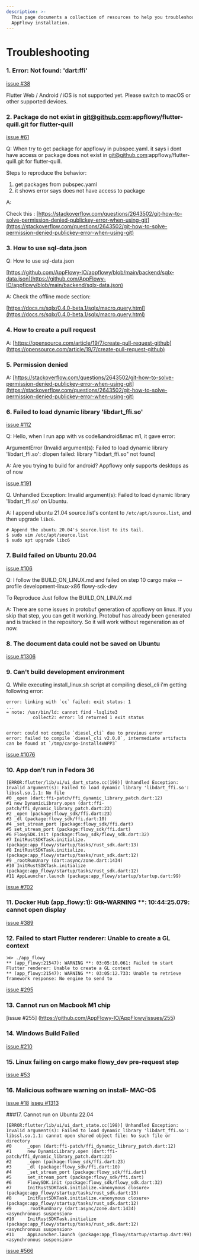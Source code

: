 ```yaml
---
description: >-
  This page documents a collection of resources to help you troubleshoot an
  AppFlowy installation.
---
```


# Troubleshooting

### 1. Error: Not found: 'dart:ffi'

[issue #38](https://github.com/AppFlowy-IO/appflowy/issues/38)

Flutter Web / Android / iOS is not supported yet. Please switch to macOS or other supported devices.

### 2. Package do not exist in  git@github.com:appflowy/flutter-quill.git for flutter-quill

[issue #61](https://github.com/AppFlowy-IO/appflowy/issues/61)

Q: When try to get package for appflowy in pubspec.yaml. it says i dont have access or package does not exist in [git@github.com](mailto:git@github.com):appflowy/flutter-quill.git for flutter-quill.

Steps to reproduce the behavior:

1. get packages from pubspec.yaml
2. it shows error says does not have access to package

A:

Check this : [https://stackoverflow.com/questions/2643502/git-how-to-solve-permission-denied-publickey-error-when-using-git](https://stackoverflow.com/questions/2643502/git-how-to-solve-permission-denied-publickey-error-when-using-git)

### 3. How to use sql-data.json

Q: How to use sql-data.json

[https://github.com/AppFlowy-IO/appflowy/blob/main/backend/sqlx-data.json](https://github.com/AppFlowy-IO/appflowy/blob/main/backend/sqlx-data.json)

A: Check the offline mode section:

[https://docs.rs/sqlx/0.4.0-beta.1/sqlx/macro.query.html](https://docs.rs/sqlx/0.4.0-beta.1/sqlx/macro.query.html)

### 4. How to create a pull request

A: [https://opensource.com/article/19/7/create-pull-request-github](https://opensource.com/article/19/7/create-pull-request-github)

### 5. Permission denied

A: [https://stackoverflow.com/questions/2643502/git-how-to-solve-permission-denied-publickey-error-when-using-git](https://stackoverflow.com/questions/2643502/git-how-to-solve-permission-denied-publickey-error-when-using-git)

### 6. Failed to load dynamic library 'libdart\_ffi.so'

[issue #112](https://github.com/AppFlowy-IO/appflowy/issues/112)

Q: Hello, when I run app with vs code\&android\&mac m1, it gave error:

ArgumentError (Invalid argument(s): Failed to load dynamic library 'libdart\_ffi.so': dlopen failed: library "libdart\_ffi.so" not found)

A: Are you trying to build for android? Appflowy only supports desktops as of now


[issue #191](https://github.com/AppFlowy-IO/appflowy/issues/191)

Q. Unhandled Exception: Invalid argument(s): Failed to load dynamic library 'libdart_ffi.so' on Ubuntu.

A: I append ubuntu 21.04 source.list's content to `/etc/apt/source.list`, and then upgrade `libc6`.

```shell
# Append the ubuntu 20.04's source.list to its tail.
$ sudo vim /etc/apt/source.list
$ sudo apt upgrade libc6
```

### 7. Build failed on Ubuntu 20.04

[issue #106](https://github.com/AppFlowy-IO/appflowy/issues/106)

Q: I follow the BUILD\_ON\_LINUX.md and failed on step 10 cargo make --profile development-linux-x86 flowy-sdk-dev

To Reproduce Just follow the BUILD\_ON\_LINUX.md

A: There are some issues in protobuf generation of appflowy on linux. If you skip that step, you can get it working. Protobuf has already been generated and is tracked in the repository. So it will work without regeneration as of now.

### 8. The document data could not be saved on Ubuntu
[issue #1306](https://github.com/AppFlowy-IO/AppFlowy/issues/1306)

### 9. Can't build development environment

Q. While executing install_linux.sh script at compiling diesel_cli i'm getting following error: 
```
error: linking with `cc` failed: exit status: 1
...
= note: /usr/bin/ld: cannot find -lsqlite3
          collect2: error: ld returned 1 exit status


error: could not compile `diesel_cli` due to previous error
error: failed to compile `diesel_cli v2.0.0`, intermediate artifacts can be found at `/tmp/cargo-install4xWPP3`
```
[issue #1076](https://github.com/AppFlowy-IO/AppFlowy/issues/1076)
### 10. App don't run in Fedora 36 
```error:
[ERROR:flutter/lib/ui/ui_dart_state.cc(198)] Unhandled Exception: Invalid argument(s): Failed to load dynamic library 'libdart_ffi.so': libssl.so.1.1: No file
#0 _open (dart:ffi-patch/ffi_dynamic_library_patch.dart:12)
#1 new DynamicLibrary.open (dart:ffi-patch/ffi_dynamic_library_patch.dart:23)
#2 _open (package:flowy_sdk/ffi.dart:23)
#3 _dl (package:flowy_sdk/ffi.dart:10)
#4 _set_stream_port (package:flowy_sdk/ffi.dart)
#5 set_stream_port (package:flowy_sdk/ffi.dart)
#6 FlowySDK.init (package:flowy_sdk/flowy_sdk.dart:32)
#7 InitRustSDKTask.initialize. (package:app_flowy/startup/tasks/rust_sdk.dart:13)
#8 InitRustSDKTask.initialize. (package:app_flowy/startup/tasks/rust_sdk.dart:12)
#9 _rootRunUnary (dart:async/zone.dart:1434)
#10 InitRustSDKTask.initialize (package:app_flowy/startup/tasks/rust_sdk.dart:12)
#11 AppLauncher.launch (package:app_flowy/startup/startup.dart:99)
```
[issue #702](https://github.com/AppFlowy-IO/AppFlowy/issues/742)

### 11. Docker Hub (app_flowy:1): Gtk-WARNING **: 10:44:25.079: cannot open display
[issue #389](https://github.com/AppFlowy-IO/AppFlowy/issues/389)

### 12. Failed to start Flutter renderer: Unable to create a GL context
```
⋊> ./app_flowy
** (app_flowy:21547): WARNING **: 03:05:10.061: Failed to start Flutter renderer: Unable to create a GL context
** (app_flowy:21547): WARNING **: 03:05:12.733: Unable to retrieve framework response: No engine to send to
```
[issue #295](https://github.com/AppFlowy-IO/AppFlowy/issues/295)

### 13. Cannot run on Macbook M1 chip
[issue #255] (https://github.com/AppFlowy-IO/AppFlowy/issues/255)

### 14. Windows Build Failed 
[issue #210](https://github.com/AppFlowy-IO/AppFlowy/issues/210)

### 15. Linux failing on cargo make flowy_dev pre-request step
[issue #53](https://github.com/AppFlowy-IO/AppFlowy/issues/52)

### 16. Malicious software warning on install- MAC-OS
[issue #18](https://github.com/AppFlowy-IO/AppFlowy/issues/18)
[isseu #1313](https://github.com/AppFlowy-IO/AppFlowy/issues/1313)

###17. Cannot run on Ubuntu 22.04

```
[ERROR:flutter/lib/ui/ui_dart_state.cc(198)] Unhandled Exception: Invalid argument(s): Failed to load dynamic library 'libdart_ffi.so': libssl.so.1.1: cannot open shared object file: No such file or directory
#0      _open (dart:ffi-patch/ffi_dynamic_library_patch.dart:12)
#1      new DynamicLibrary.open (dart:ffi-patch/ffi_dynamic_library_patch.dart:23)
#2      _open (package:flowy_sdk/ffi.dart:23)
#3      _dl (package:flowy_sdk/ffi.dart:10)
#4      _set_stream_port (package:flowy_sdk/ffi.dart)
#5      set_stream_port (package:flowy_sdk/ffi.dart)
#6      FlowySDK.init (package:flowy_sdk/flowy_sdk.dart:32)
#7      InitRustSDKTask.initialize.<anonymous closure> (package:app_flowy/startup/tasks/rust_sdk.dart:13)
#8      InitRustSDKTask.initialize.<anonymous closure> (package:app_flowy/startup/tasks/rust_sdk.dart:12)
#9      _rootRunUnary (dart:async/zone.dart:1434)
<asynchronous suspension>
#10     InitRustSDKTask.initialize (package:app_flowy/startup/tasks/rust_sdk.dart:12)
<asynchronous suspension>
#11     AppLauncher.launch (package:app_flowy/startup/startup.dart:99)
<asynchronous suspension>
```

[issue #566](https://github.com/AppFlowy-IO/AppFlowy/issues/566)






